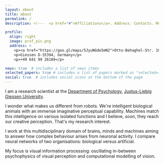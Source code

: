 ```yaml
---
layout: about
title: about
permalink: /
description: <!---  <a href="#">Affiliations</a>. Address. Contacts. Moto. Etc. --->

profile:
  align: right
  image: prof_pic.png
  address: >
    <p><a href="https://goo.gl/maps/5JyuNGde5mN2">Otto-Behaghel-Str. 10F</a></p>
    <p>Giessen D-35394, Germany</p>
    <p>+49 641 99 26109</p>

news: true  # includes a list of news items
selected_papers: true # includes a list of papers marked as "selected={true}"
social: true  # includes social icons at the bottom of the page
---
```



I am a research scientist at the 
[Department of Psychology](https://www.uni-giessen.de/fbz/fb06/psychologie?language_sync=1),
 [Justus-Liebig Giessen University](https://www.uni-giessen.de/). 
 
I wonder what makes us different from robots. We're intelligent biological 
animals with an immense imaginative perceptual capability. Machines match this 
intelligence on various isolated functions and I believe, soon, they reach our 
creative perception. That's my research interest. 

I work at this 
multidisciplinary domain of brains, minds and machines aiming to answer how 
complex behaviour arises from neuronal activity. I compare neural networks of 
two organisations: biological versus artificial. 

My focus is visual information 
processing: oscillating in-between psychophysics of visual perception and 
computational modelling of vision. 

<!--- 

Write your biography here. Tell the world about yourself. Link to your favorite [subreddit](http://reddit.com){:target="\_blank"}. You can put a picture in, too. The code is already in, just name your picture `prof_pic.jpg` and put it in the `img/` folder.

Put your address / P.O. box / other info right below your picture. You can also disable any these elements by editing `profile` property of the YAML header of your `_pages/about.md`. Edit `_bibliography/papers.bib` and Jekyll will render your [publications page](/al-folio/publications/) automatically.

Link to your social media connections, too. This theme is set up to use [Font Awesome icons](http://fortawesome.github.io/Font-Awesome/){:target="\_blank"} and [Academicons](https://jpswalsh.github.io/academicons/){:target="\_blank"}, like the ones below. Add your Facebook, Twitter, LinkedIn, Google Scholar, or just disable all of them.

--->